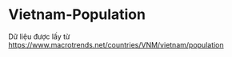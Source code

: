 # Vietnam-Population
Dữ liệu được lấy từ https://www.macrotrends.net/countries/VNM/vietnam/population
